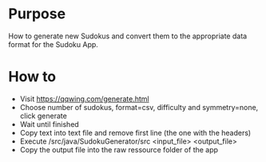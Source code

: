 # Purpose
How to generate new Sudokus and convert them to the appropriate data format for the Sudoku App.
# How to
- Visit https://qqwing.com/generate.html
- Choose number of sudokus, format=csv, difficulty and symmetry=none, click generate
- Wait until finished
- Copy text into text file and remove first line (the one with the headers)
- Execute /src/java/SudokuGenerator/src <input_file> <output_file>
- Copy the output file into the raw ressource folder of the app
